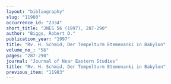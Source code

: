 ```yaml
---
layout: "bibliography"
slug: "11980"
occurrence_id: "2334"
short_title: "JNES 56 (1997), 287-290"
author: "Biggs, Robert D."
publication_year: "1997"
title: "Rv. H. Schmid, Der Tempelturm Etemenanki in Babylon"
volume_no_: "56"
pages: "287-290"
journal: "Journal of Near Eastern Studies"
title: "Rv. H. Schmid, Der Tempelturm Etemenanki in Babylon"
previous_item: "11983"
---
```

